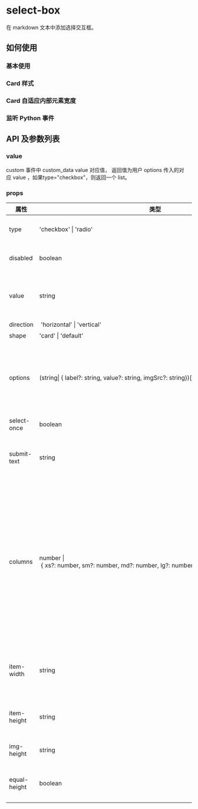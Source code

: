 # select-box

在 markdown 文本中添加选择交互框。

## 如何使用

### 基本使用

<demo name="custom_tags/select-box/basic"></demo>

### Card 样式

<demo name="custom_tags/select-box/card_shape"></demo>

### Card 自适应内部元素宽度

<demo name="custom_tags/select-box/card_shape_width_auto"></demo>

### 监听 Python 事件

<demo name="custom_tags/select-box/python_events"></demo>

## API 及参数列表

### value

custom 事件中 custom_data value 对应值， 返回值为用户 options 传入的对应 value ，如果type="checkbox"，则返回一个 list。

### props

| 属性         | 类型                                                                                        | 默认值                          | 描述                                                                                                                                                                                                                                                                                                                                                                                  |
| ------------ | ------------------------------------------------------------------------------------------- | ------------------------------- | ------------------------------------------------------------------------------------------------------------------------------------------------------------------------------------------------------------------------------------------------------------------------------------------------------------------------------------------------------------------------------------- |
| type         | 'checkbox' \| 'radio'                                                                       | 'radio'                         | 选择框类型，'radio' 为单选框、'checkbox'为多选框。                                                                                                                                                                                                                                                                                                                                    |
| disabled     | boolean                                                                                     |                                 | 禁用选择，通常在需要读取历史信息二次渲染时会用到。                                                                                                                                                                                                                                                                                                                                    |
| value        | string                                                                                      |                                 | 默认选中值，通常适用于`type="checkbox"`时提前为用户选择部分选项和设置`disabled`后的默认值渲染。                                                                                                                                                                                                                                                                                       |
| direction    |  'horizontal' \| 'vertical'                                                                 | 'horizontal'                    | 横向或竖向排列选择框                                                                                                                                                                                                                                                                                                                                                                  |
| shape        | 'card' \| 'default'                                                                         | 'default'                       | 选择框样式                                                                                                                                                                                                                                                                                                                                                                            |
| options      | (string\| { label?: string, value?: string, imgSrc?: string})\[\]                           |                                 | 为用户提供的选项值，每一项可以为 string 或 object。 当值为 object 时可以接收更多自定义值，其中imgSrc只有当shape="card"时才生效。                                                                                                                                                                                                                                                      |
| select-once  | boolean                                                                                     | false                           | 是否只允许用户选择一次                                                                                                                                                                                                                                                                                                                                                                |
| submit-text  | string                                                                                      |                                 | 提交按钮的展示值，当该属性有值时，会展示提交按钮，此时用户只有点击提交按钮后才会触发选择事件。                                                                                                                                                                                                                                                                                        |
| columns      | number \| { xs?: number, sm?: number, md?: number, lg?: number, xl?: number, xxl?: number } | { xs: 1, sm:  2, md: 2, lg:  4} | 当shape="card"时才生效。每一行选项占用列数，值的范围为1 - 24，建议此项取值可以被 24 整除，否则可能列数会不符合预期。 当此项传入值为对象时，可以响应式控制每一行渲染列数，响应阈值如下：<br/> - xs：屏幕 < 576px <br/> - sm：屏幕 ≥ 576px <br/> - md：屏幕 ≥ 768px <br/> - lg：屏幕 ≥ 992px <br/> - xl：屏幕 ≥ 1200px <br/> - xxl：屏幕 ≥ 1600px 当direction为vertical时此配置不生效。 |
| item-width   | string                                                                                      |                                 | 当shape="card"时才生效。每个选项的宽度，如：'auto'、'100px'，默认使用 columns 自动分配的宽度。                                                                                                                                                                                                                                                                                        |
| item-height  | string                                                                                      |                                 | 当shape="card"时才生效。每个选项的高度，默认自适应元素高度。                                                                                                                                                                                                                                                                                                                          |
| img-height   | string                                                                                      | '160px'                         | 当shape="card"时才生效。每个选项中图片的高度。                                                                                                                                                                                                                                                                                                                                        |
| equal-height | boolean                                                                                     | false                           | 当shape="card"时才生效。是否每一行的选项高度都相等，会使用高度最高的选项。                                                                                                                                                                                                                                                                                                            |
